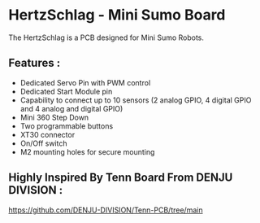 # HertzSchlag - Mini Sumo Board
The HertzSchlag is a PCB designed for Mini Sumo Robots.

## Features :
- Dedicated Servo Pin with PWM control
- Dedicated Start Module pin
- Capability to connect up to 10 sensors (2 analog GPIO, 4 digital GPIO and 4 analog and digital GPIO)
- Mini 360 Step Down
- Two programmable buttons
- XT30 connector
- On/Off switch
- M2 mounting holes for secure mounting


## Highly Inspired By Tenn Board From DENJU DIVISION :
https://github.com/DENJU-DIVISION/Tenn-PCB/tree/main

